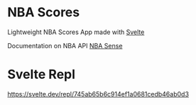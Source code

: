 # NBA Scores

Lightweight NBA Scores App made with [Svelte](https://svelte.dev)

Documentation on NBA API [NBA Sense](http://nbasense.com/nba-api/)

# Svelte Repl

https://svelte.dev/repl/745ab65b6c914ef1a0681cedb46ab0d3
